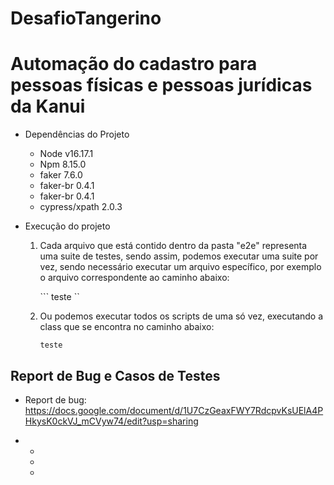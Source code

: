 # DesafioTangerino

# Automação do cadastro para pessoas físicas e pessoas jurídicas da Kanui


* Dependências do Projeto
  * Node v16.17.1
  * Npm 8.15.0
  * faker 7.6.0
  * faker-br 0.4.1
  * faker-br 0.4.1
  * cypress/xpath 2.0.3
  
    
* Execução do projeto

  1. Cada arquivo que está contido dentro da pasta "e2e" representa uma suite de testes, sendo assim, podemos
     executar uma suite por vez, sendo necessário executar um arquivo específico, por exemplo o arquivo correspondente ao caminho abaixo: 
     
        ``` teste ``

  2. Ou podemos executar todos os scripts de uma só vez, executando a class que se encontra no caminho abaixo:
     
     ``` teste ``` 
     
## Report de Bug e Casos de Testes

* Report de bug: https://docs.google.com/document/d/1U7CzGeaxFWY7RdcpvKsUElA4PHkysK0ckVJ_mCVyw74/edit?usp=sharing


- 
  - 
  - 
  - 
